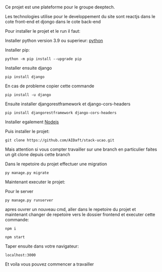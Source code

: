 Ce projet est une plateforme pour le groupe deeptech.

Les technologies utilise pour le developpement du site sont reactjs dans le cote front-end et djongo dans le cote back-end

Pour installer le projet et le run il faut:

Installer python version 3.9 ou superieur: [python](https://www.python.org/downloads/)

Installer pip:

`` python -m pip install --upgrade pip ``

Installer ensuite django 

`` pip install django ``

En cas de probleme copier cette commande

`` pip install -u django ``

Ensuite installer djangorestframework et django-cors-headers

`` pip install djangorestframework django-cors-headers ``

Installer egalement [Nodejs](https://nodejs.org/en/)

Puis installer le projet:

`` git clone https://github.com/AIDaft/stack-ucao.git ``

Mais attention si vous compter travailler sur une branch en particulier faites un git clone depuis cette branch

Dans le repetoire du projet effectuer une migration

`` py manage.py migrate ``

Maintenant executer le projet:

Pour le server

`` py manage.py runserver ``

apres ouvrer un nouveau cmd, aller dans le repetoire du projet et maintenant changer de repetoire vers le dossier frontend et executer cette commande:

`` npm i ``

`` npm start ``

Taper ensuite dans votre navigateur:

`` localhost:3000 ``

Et voila vous pouvez commencer a travailler






